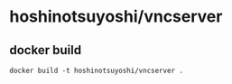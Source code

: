 hoshinotsuyoshi/vncserver
=====

## docker build

```
docker build -t hoshinotsuyoshi/vncserver .

```
